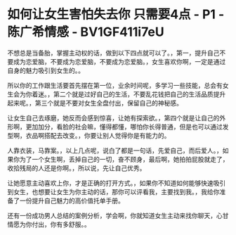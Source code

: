 # 如何让女生害怕失去你 只需要4点 - P1 - 陈广希情感 - BV1GF411i7eU

不想总是当备胎，掌握主动权的话，做到以下四点就可以了。，第一，提升自己不要成为恋爱脑，不要成为恋爱脑，不要成为恋爱脑。，女生喜欢你啊，一定是通过自身的魅力吸引到女生的。。

所以你的工作跟生活要首先摆在第一位，业余时间呢，多学习一些技能，总会有女生会为你着迷。，第二个就是过好自己的生活，不要乱花钱把自己的生活品质提升起来呢。，第三个就是不要对女生全盘付出，保留自己的神秘感。

让女生自己去琢磨，她反而会感到惊喜，让她有探索欲。，第四个就是让自己的外形啊，更加加分，看脸的社会嘛，懂得都懂，哪怕你长得普通，但是也可以通过发型啊，衣品啊搭配去改变。，你要让别人觉得你是有能力的。

人靠衣装，马靠案。，以上几点呢，说白了都是一句话，先爱自己，而后爱人。，如果你为了一个女生啊，丢掉自己的一切，奋不顾身，最后啊，她拍拍屁股就走了，收拾残局的人还是你啊。，所以说，先让自己优秀。

让她愿意主动喜欢上你，才是正确的打开方式。，如果你不知道如何能够快速吸引到女生，也想要让女生为你主动的话，那你可以评看我，主要找到我。，我给你准备了一份提升自己魅力的高价值托单手册。

还有一份成功男人总结的案例分析，学会啊，你就知道女生主动来找你聊天，心甘情愿为你付出，你有多舒服。。